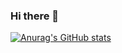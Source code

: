 ### Hi there 👋



[![Anurag's GitHub stats](https://github-readme-stats.vercel.app/api?username=miguelandga)](https://github.com/anuraghazra/github-readme-stats)
